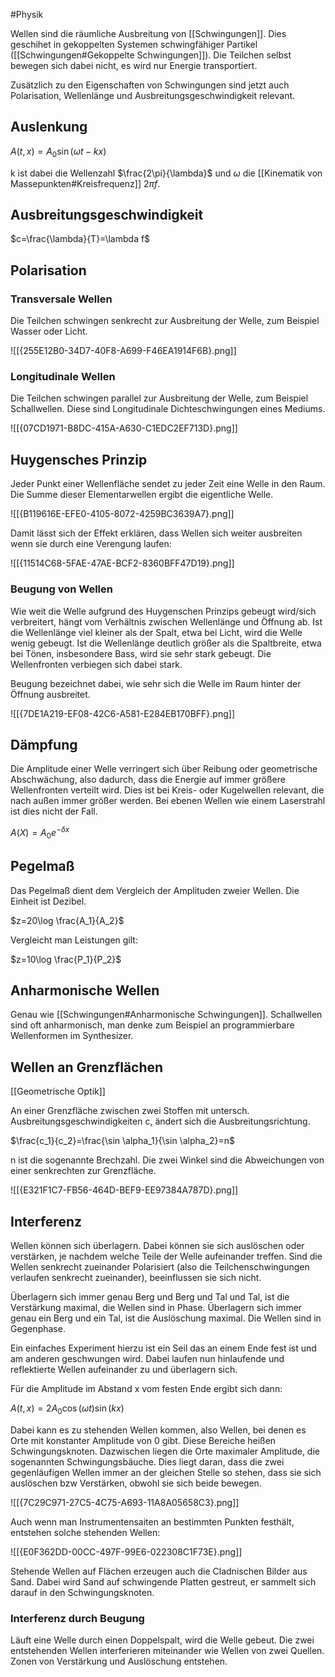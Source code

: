 #Physik

Wellen sind die räumliche Ausbreitung von [[Schwingungen]]. Dies geschihet in gekoppelten Systemen schwingfähiger Partikel ([[Schwingungen#Gekoppelte Schwingungen]]). Die Teilchen selbst bewegen sich dabei nicht, es wird nur Energie transportiert.

Zusätzlich zu den Eigenschaften von Schwingungen sind jetzt auch Polarisation, Wellenlänge und Ausbreitungsgeschwindigkeit relevant.

## Auslenkung

$A(t,x)=A_0\sin (\omega t-kx)$

k ist dabei die Wellenzahl $\frac{2\pi}{\lambda}$ und $\omega$ die [[Kinematik von Massepunkten#Kreisfrequenz]] $2\pi f$.

## Ausbreitungsgeschwindigkeit

$c=\frac{\lambda}{T}=\lambda f$

## Polarisation

### Transversale Wellen

Die Teilchen schwingen senkrecht zur Ausbreitung der Welle, zum Beispiel Wasser oder Licht.

![[{255E12B0-34D7-40F8-A699-F46EA1914F6B}.png]]

### Longitudinale Wellen

Die Teilchen schwingen parallel zur Ausbreitung der Welle, zum Beispiel Schallwellen. Diese sind Longitudinale Dichteschwingungen eines Mediums. 

![[{07CD1971-B8DC-415A-A630-C1EDC2EF713D}.png]]

## Huygensches Prinzip

Jeder Punkt einer Wellenfläche sendet zu jeder Zeit eine Welle in den Raum. Die Summe dieser Elementarwellen ergibt die eigentliche Welle.

![[{B119616E-EFE0-4105-8072-4259BC3639A7}.png]]

Damit lässt sich der Effekt erklären, dass Wellen sich weiter ausbreiten wenn sie durch eine Verengung laufen:

![[{11514C68-5FAE-47AE-BCF2-8360BFF47D19}.png]]

### Beugung von Wellen

Wie weit die Welle aufgrund des Huygenschen Prinzips gebeugt wird/sich verbreitert, hängt vom Verhältnis zwischen Wellenlänge und Öffnung ab. Ist die Wellenlänge viel kleiner als der Spalt, etwa bei Licht, wird die Welle wenig gebeugt. Ist die Wellenlänge deutlich größer als die Spaltbreite, etwa bei Tönen, insbesondere Bass, wird sie sehr stark gebeugt. Die Wellenfronten verbiegen sich dabei stark.

Beugung bezeichnet dabei, wie sehr sich die Welle im Raum hinter der Öffnung ausbreitet.

![[{7DE1A219-EF08-42C6-A581-E284EB170BFF}.png]]

## Dämpfung

Die Amplitude einer Welle verringert sich über Reibung oder geometrische Abschwächung, also dadurch, dass die Energie auf immer größere Wellenfronten verteilt wird. Dies ist bei Kreis- oder Kugelwellen relevant, die nach außen immer größer werden. Bei ebenen Wellen wie einem Laserstrahl ist dies nicht der Fall.

$A(X)=A_0e^{-\delta x}$

## Pegelmaß

Das Pegelmaß dient dem Vergleich der Amplituden zweier Wellen. Die Einheit ist Dezibel.

$z=20\log \frac{A_1}{A_2}$

Vergleicht man Leistungen gilt:

$z=10\log \frac{P_1}{P_2}$

## Anharmonische Wellen

Genau wie [[Schwingungen#Anharmonische Schwingungen]]. Schallwellen sind oft anharmonisch, man denke zum Beispiel an programmierbare Wellenformen im Synthesizer.

## Wellen an Grenzflächen

[[Geometrische Optik]]

An einer Grenzfläche zwischen zwei Stoffen mit untersch. Ausbreitungsgeschwindigkeiten c, ändert sich die Ausbreitungsrichtung.

$\frac{c_1}{c_2}=\frac{\sin \alpha_1}{\sin \alpha_2}=n$

n ist die sogenannte Brechzahl. Die zwei Winkel sind die Abweichungen von einer senkrechten zur Grenzfläche.

![[{E321F1C7-FB56-464D-BEF9-EE97384A787D}.png]]

## Interferenz

Wellen können sich überlagern. Dabei können sie sich auslöschen oder verstärken, je nachdem welche Teile der Welle aufeinander treffen. Sind die Wellen senkrecht zueinander Polarisiert (also die Teilchenschwingungen verlaufen senkrecht zueinander), beeinflussen sie sich nicht. 

Überlagern sich immer genau Berg und Berg und Tal und Tal, ist die Verstärkung maximal, die Wellen sind in Phase. Überlagern sich immer genau ein Berg und ein Tal, ist die Auslöschung maximal. Die Wellen sind in Gegenphase.

Ein einfaches Experiment hierzu ist ein Seil das an einem Ende fest ist und am anderen geschwungen wird. Dabei laufen nun hinlaufende und reflektierte Wellen aufeinander zu und überlagern sich.

Für die Amplitude im Abstand x vom festen Ende ergibt sich dann:

$A(t,x)=2A_0\cos (\omega t)\sin (kx)$

Dabei kann es zu stehenden Wellen kommen, also Wellen, bei denen es Orte mit konstanter Amplitude von 0 gibt. Diese Bereiche heißen Schwingungsknoten. Dazwischen liegen die Orte maximaler Amplitude, die sogenannten Schwingungsbäuche. Dies liegt daran, dass die zwei gegenläufigen Wellen immer an der gleichen Stelle so stehen, dass sie sich auslöschen bzw Verstärken, obwohl sie sich beide bewegen.

![[{7C29C971-27C5-4C75-A693-11A8A05658C3}.png]]

Auch wenn man Instrumentensaiten an bestimmten Punkten festhält, entstehen solche stehenden Wellen:

![[{E0F362DD-00CC-497F-99E6-022308C1F73E}.png]]

Stehende Wellen auf Flächen erzeugen auch die Cladnischen Bilder aus Sand. Dabei wird Sand auf schwingende Platten gestreut, er sammelt sich darauf in den Schwingungsknoten.

### Interferenz durch Beugung

Läuft eine Welle durch einen Doppelspalt, wird die Welle gebeut. Die zwei entstehenden Wellen interferieren miteinander wie Wellen von zwei Quellen. Zonen von Verstärkung und Auslöschung entstehen.